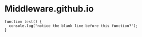 # Middleware.github.io
```
function test() {
  console.log("notice the blank line before this function?");
}
```
